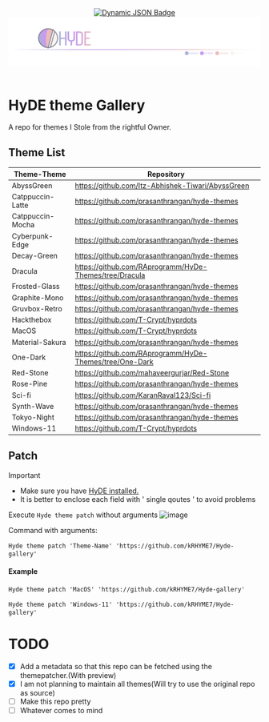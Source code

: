<div align = center>
    <a href="https://discord.gg/AYbJ9MJez7">
<img alt="Dynamic JSON Badge" src="https://img.shields.io/badge/dynamic/json?url=https%3A%2F%2Fdiscordapp.com%2Fapi%2Finvites%2FmT5YqjaJFh%3Fwith_counts%3Dtrue&query=%24.approximate_member_count&suffix=%20members&style=for-the-badge&logo=discord&logoSize=auto&label=The%20HyDe%20Project&labelColor=ebbcba&color=c79bf0">
    </a>
</div>
<div align = center><img src="https://raw.githubusercontent.com/prasanthrangan/hyprdots/main/Source/assets/hyde_banner.png"><br><br></div>

<!-- 
<img alt="Dynamic JSON Badge" src="https://img.shields.io/badge/dynamic/json?url=https%3A%2F%2Fdiscordapp.com%2Fapi%2Finvites%2FmT5YqjaJFh%3Fwith_counts%3Dtrue&query=%24.approximate_member_count&suffix=%20members&style=for-the-badge&logo=discord&logoSize=auto&label=The%20HyDe%20Project&labelColor=ebbcba&color=c79bf0">

<img alt="Dynamic JSON Badge" src="https://img.shields.io/badge/dynamic/json?url=https%3A%2F%2Fdiscordapp.com%2Fapi%2Finvites%2FmT5YqjaJFh%3Fwith_counts%3Dtrue&query=%24.approximate_presence_count&suffix=%20online&style=for-the-badge&logo=discord&logoSize=auto&label=The%20HyDe%20Project&labelColor=ebbcba&color=c79bf0">
-->

# HyDE theme Gallery

A repo for themes I Stole from the rightful Owner. 

## Theme List

| Theme-Theme | Repository |
|------------|------------| 
| AbyssGreen | https://github.com/Itz-Abhishek-Tiwari/AbyssGreen | 
| Catppuccin-Latte | https://github.com/prasanthrangan/hyde-themes | 
| Catppuccin-Mocha | https://github.com/prasanthrangan/hyde-themes | 
| Cyberpunk-Edge | https://github.com/prasanthrangan/hyde-themes | 
| Decay-Green | https://github.com/prasanthrangan/hyde-themes | 
| Dracula | https://github.com/RAprogramm/HyDe-Themes/tree/Dracula | 
| Frosted-Glass | https://github.com/prasanthrangan/hyde-themes | 
| Graphite-Mono | https://github.com/prasanthrangan/hyde-themes | 
| Gruvbox-Retro | https://github.com/prasanthrangan/hyde-themes | 
| Hackthebox | https://github.com/T-Crypt/hyprdots | 
| MacOS | https://github.com/T-Crypt/hyprdots | 
| Material-Sakura | https://github.com/prasanthrangan/hyde-themes | 
| One-Dark | https://github.com/RAprogramm/HyDe-Themes/tree/One-Dark | 
| Red-Stone | https://github.com/mahaveergurjar/Red-Stone | 
| Rose-Pine | https://github.com/prasanthrangan/hyde-themes | 
| Sci-fi | https://github.com/KaranRaval123/Sci-fi | 
| Synth-Wave | https://github.com/prasanthrangan/hyde-themes | 
| Tokyo-Night | https://github.com/prasanthrangan/hyde-themes | 
| Windows-11 | https://github.com/T-Crypt/hyprdots | 



## Patch 

> [!IMPORTANT]
> + Make sure you have [HyDE installed.](https://github.com/prasanthrangan/hyprdots)
> + It is better to enclose each field with ' single qoutes '  to avoid problems

Execute ``` Hyde theme patch ``` without arguments 
![image](https://github.com/kRHYME7/hyde-gallery/assets/53417443/878cec7b-6740-4ffa-8916-cc7cd52b4b07)

Command with arguments:
```
Hyde theme patch 'Theme-Name' 'https://github.com/kRHYME7/Hyde-gallery' 
```

#### Example


```
Hyde theme patch 'MacOS' 'https://github.com/kRHYME7/Hyde-gallery' 
```

```
Hyde theme patch 'Windows-11' 'https://github.com/kRHYME7/Hyde-gallery' 
```




# TODO

- [x] Add a metadata so that this repo can be fetched using the themepatcher.(With preview)
- [x] I am not planning to maintain all themes(Will try to use the original repo as source)   
- [ ] Make this repo pretty
- [ ] Whatever comes to mind 
